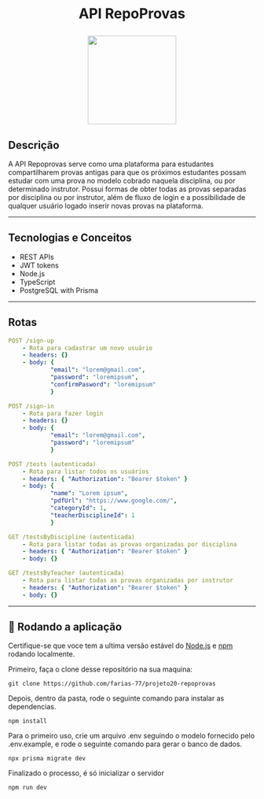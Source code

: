 # <p align = "center"> API RepoProvas </p>

<p align="center">
   <img src="https://notion-emojis.s3-us-west-2.amazonaws.com/prod/svg-twitter/1f4dd.svg" width="180"/>
</p>

##   Descrição

A API Repoprovas serve como uma plataforma para estudantes compartilharem provas antigas para que os próximos estudantes possam estudar com uma prova no modelo cobrado naquela disciplina, ou por determinado instrutor. Possui formas de obter todas as provas separadas por disciplina ou por instrutor, além de fluxo de login e a possibilidade de qualquer usuário logado inserir novas provas na plataforma.

***

## 	 Tecnologias e Conceitos

- REST APIs
- JWT tokens
- Node.js
- TypeScript
- PostgreSQL with Prisma

***

##  Rotas

```yml
POST /sign-up
    - Rota para cadastrar um novo usuário
    - headers: {}
    - body: {
            "email": "lorem@gmail.com",
            "password": "loremipsum",
            "confirmPasword": "loremipsum"
            }
```
    
```yml 
POST /sign-in
    - Rota para fazer login
    - headers: {}
    - body: {
            "email": "lorem@gmail.com",
            "password": "loremipsum"
            }
```
    
```yml 
POST /tests (autenticada)
    - Rota para listar todos os usuários
    - headers: { "Authorization": "Bearer $token" }
    - body: {
            "name": "Lorem ipsum",
            "pdfUrl": "https://www.google.com/",
            "categoryId": 1,
            "teacherDisciplineId": 1
            }
```

```yml
GET /testsByDiscipline (autenticada)
    - Rota para listar todas as provas organizadas por disciplina
    - headers: { "Authorization": "Bearer $token" }
    - body: {}
``` 

```yml
GET /testsByTeacher (autenticada)
    - Rota para listar todas as provas organizadas por instrutor
    - headers: { "Authorization": "Bearer $token" }
    - body: {}
```
***

## 🏁 Rodando a aplicação

Certifique-se que voce tem a ultima versão estável do [Node.js](https://nodejs.org/en/download/) e [npm](https://www.npmjs.com/) rodando localmente.

Primeiro, faça o clone desse repositório na sua maquina:

```
git clone https://github.com/farias-77/projeto20-repoprovas
```

Depois, dentro da pasta, rode o seguinte comando para instalar as dependencias.

```
npm install
```

Para o primeiro uso, crie um arquivo .env seguindo o modelo fornecido pelo .env.example, e rode o seguinte comando para gerar o banco de dados.

```
npx prisma migrate dev
```

Finalizado o processo, é só inicializar o servidor
```
npm run dev
```